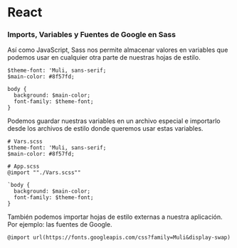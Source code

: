 # React

### Imports, Variables y Fuentes de Google en Sass

Así como JavaScript, Sass nos permite almacenar valores en variables que podemos usar en cualquier otra parte de nuestras hojas de estilo.

```
$theme-font: 'Muli, sans-serif;
$main-color: #8f57fd;

body {
  background: $main-color;
  font-family: $theme-font;
}
```
Podemos guardar nuestras variables en un archivo especial e importarlo desde los archivos de estilo donde queremos usar estas variables.

```
# Vars.scss
$theme-font: 'Muli, sans-serif;
$main-color: #8f57fd;

# App.scss
@import ""./Vars.scss""

`body {
  background: $main-color;
  font-family: $theme-font;
}
```
También podemos importar hojas de estilo externas a nuestra aplicación. Por ejemplo: las fuentes de Google.

```
@import url(https://fonts.googleapis.com/css?family=Muli&display-swap)
```